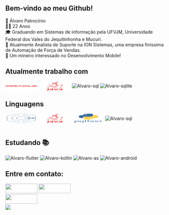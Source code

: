  <h2>Bem-vindo ao meu Github!</h2>
🐼 Álvaro Patrocínio<br>
🧙‍♂️ 22 Anos  <br>
🎓 Graduando em Sistemas de informação pela UFVJM, Universidade Federal dos Vales do Jequitinhonha e Mucuri.  <br>
🧡 Atualmente Analista de Suporte na ION Sistemas, uma empresa finíssima de Automação de Força de Vendas.  <br>
📖 Um mineiro interessado no Desenvolvimento Mobile!  <br>

<div>
  <h2>Atualmente trabalho com</h2>
  <img align="center" alt="Alvaro-oracle" height="30" width="100" src="https://raw.githubusercontent.com/devicons/devicon/55609aa5bd817ff167afce0d965585c92040787a/icons/oracle/oracle-original.svg">
  <img align="center" alt="Alvaro-java" height="30" width="100" src="https://raw.githubusercontent.com/devicons/devicon/55609aa5bd817ff167afce0d965585c92040787a/icons/java/java-plain-wordmark.svg">
   <img align="center" alt="Alvaro-sql" height="30" width="100" src="https://cdn.jsdelivr.net/gh/devicons/devicon@latest/icons/azuresqldatabase/azuresqldatabase-original.svg">
    <img align="center" alt="Alvaro-sqlite" height="30" width="100" src="https://cdn.jsdelivr.net/gh/devicons/devicon@latest/icons/sqlite/sqlite-original.svg">
</div>
<div style="display: inline_block">
  <h2>Linguagens</h2>
  <div>
  <img align="center" alt="Alvaro-Cplusplus" height="30" width="100" src="https://raw.githubusercontent.com/devicons/devicon/55609aa5bd817ff167afce0d965585c92040787a/icons/cplusplus/cplusplus-line.svg">
     <img align="center" alt="Alvaro-Java" height="30" width="100" src="https://raw.githubusercontent.com/devicons/devicon/55609aa5bd817ff167afce0d965585c92040787a/icons/java/java-plain-wordmark.svg">
     <img align="center" alt="Alvaro-Py" height="30" width="100" src="https://raw.githubusercontent.com/devicons/devicon/55609aa5bd817ff167afce0d965585c92040787a/icons/python/python-original-wordmark.svg">
     <img align="center" alt="Alvaro-sql" height="30" width="100" src="https://cdn.jsdelivr.net/gh/devicons/devicon@latest/icons/azuresqldatabase/azuresqldatabase-original.svg">
    </div>
 
  <div>
  </div> 
  <br>
  <div>
  <h2>Estudando 📚</h2>
</div>
 <img align="center" alt="Alvaro-flutter" height="30" width="100" src="https://cdn.jsdelivr.net/gh/devicons/devicon@latest/icons/flutter/flutter-original.svg">
  <img align="center" alt="Alvaro-kotlin" height="30" width="100" src="https://cdn.jsdelivr.net/gh/devicons/devicon@latest/icons/kotlin/kotlin-original.svg">
  <img align="center" alt="Alvaro-as" height="30" width="100" src="https://cdn.jsdelivr.net/gh/devicons/devicon@latest/icons/androidstudio/androidstudio-original.svg">
  <img align="center" alt="Alvaro-android" height="30" width="100" src="https://cdn.jsdelivr.net/gh/devicons/devicon@latest/icons/android/android-original-wordmark.svg">
</div>
</div>
<div style="display: inline_block">
  <h2 >Entre em contato: </h2>
   <a href="https://www.linkedin.com/in/alvarosoare/" target="_blank"><img height="30" width="100"  src="https://img.shields.io/badge/-LinkedIn-%230077B5?style=for-the-badge&logo=linkedin&logoColor=white" target="_blank"></a>
  <a href = "mailto:soares.alvaro@ufvjm.edu.br"><img  height="30" width="100" src="https://img.shields.io/badge/-Gmail-%23333?style=for-the-badge&logo=gmail&logoColor=white" target="_blank"></a></div> 
  <a href = "https://wa.me/5533998264407?text=Ol%C3%A1%20%C3%81lvaro!%20Vim%20pelo%20seu%20GitHub!%20%F0%9F%91%8B"><img  height="30" width="100" src="https://scontent.whatsapp.net/v/t39.8562-34/420077459_703742575180618_3955965302853713788_n.png?ccb=1-7&_nc_sid=73b08c&_nc_ohc=UPbSlY1y6hUQ7kNvgHCCiLY&_nc_oc=AdimhZi7psHs8uLMlU7U2P4qFVBVFPq3tDKkfAVtAuseSssU7ml8s_QE1FK4CkD2Zso&_nc_zt=3&_nc_ht=scontent.whatsapp.net&_nc_gid=Ai40nJ1ZlLxHzAC-5nGevpE&oh=01_Q5AaIB-TqZqvz8gAWSQSGCznwy8-IhiX0bjRmDuKOFU10bAY&oe=67A43528" target="_blank"></a></div> 
  <br>
<div align="left" style="display: inline_block">
  <a href="https://github.com/AlvaroPatrocinio">
  <img height="180em" src="https://github-readme-stats.vercel.app/api/top-langs/?username=AlvaroPatrocinio&layout=compact&langs_count=7&theme=dracula"/>  
</div>
 
  
